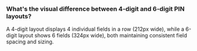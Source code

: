 ### What's the visual difference between 4-digit and 6-digit PIN layouts?
A 4-digit layout displays 4 individual fields in a row (212px wide), while a 6-digit layout shows 6 fields (324px wide), both maintaining consistent field spacing and sizing.